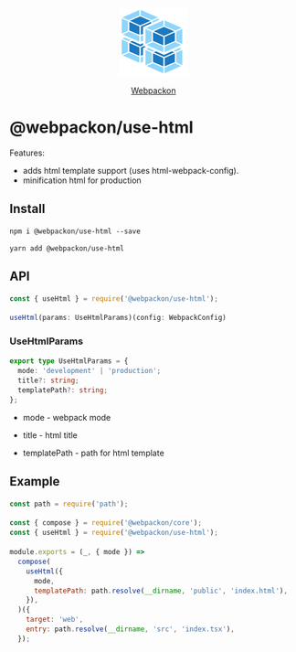 <p align="center">
  <img src='https://raw.githubusercontent.com/AndTem/webpackon/master/images/logo.svg' height='120' width='120'>
</p>
<p align="center">
  <a href="https://github.com/AndTem/webpackon#readme">Webpackon</a>
</p>

# @webpackon/use-html

Features:
- adds html template support (uses html-webpack-config).
- minification html for production

## Install
```shell
npm i @webpackon/use-html --save
```

```shell
yarn add @webpackon/use-html
```

## API

```ts
const { useHtml } = require('@webpackon/use-html');

useHtml(params: UseHtmlParams)(config: WebpackConfig)
```

### UseHtmlParams
```ts
export type UseHtmlParams = {
  mode: 'development' | 'production';
  title?: string;
  templatePath?: string;
};
```

- mode - webpack mode

- title - html title

- templatePath - path for html template

## Example

```js
const path = require('path');

const { compose } = require('@webpackon/core');
const { useHtml } = require('@webpackon/use-html');

module.exports = (_, { mode }) =>
  compose(
    useHtml({
      mode,
      templatePath: path.resolve(__dirname, 'public', 'index.html'),
    }),
  )({
    target: 'web',
    entry: path.resolve(__dirname, 'src', 'index.tsx'),
  });
```
